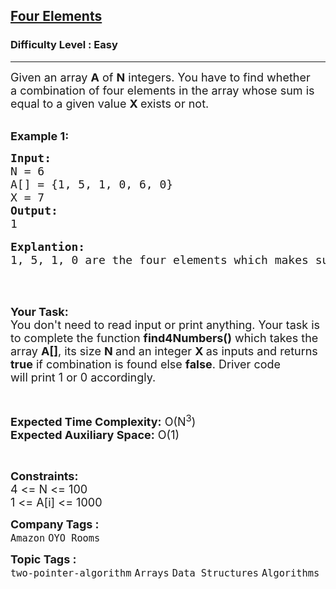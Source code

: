 <h2><a href="https://www.geeksforgeeks.org/problems/four-elements2452/1?utm_source=geeksforgeeks&utm_medium=ml_article_practice_tab&utm_campaign=article_practice_tab">Four Elements</a></h2><h3>Difficulty Level : Easy</h3><hr><div class="problems_problem_content__Xm_eO"><p><span style="font-size:18px">Given an array <strong>A</strong> of <strong>N</strong> integers. You have to&nbsp;find whether a&nbsp;combination of four elements in the array whose sum is equal to a given value <strong>X </strong>exists or not.</span><br>
&nbsp;</p>

<p><span style="font-size:18px"><strong>Example 1:</strong></span></p>

<pre><span style="font-size:18px"><strong>Input:</strong>
N = 6
A[] = {1, 5, 1, 0, 6, 0}
X = 7
<strong>Output:</strong>
1</span>

<span style="font-size:18px"><strong>Explantion:
</strong>1, 5, 1, 0 are the four elements which makes sum 7.</span></pre>

<p>&nbsp;</p>

<p><br>
<span style="font-size:18px"><strong>Your Task:&nbsp;&nbsp;</strong><br>
You don't need to read input or print anything. Your task is to complete the function&nbsp;<strong>find4Numbers()</strong>&nbsp;which takes the array <strong>A[]</strong>, its size <strong>N </strong>and an integer <strong>X&nbsp;</strong>as inputs and returns <strong>true</strong> if combination is found else <strong>false</strong>. Driver code will&nbsp;print 1 or 0 accordingly.</span></p>

<p>&nbsp;</p>

<p><span style="font-size:18px"><strong>Expected Time Complexity:</strong> O(N<sup>3</sup>)<br>
<strong>Expected Auxiliary Space:</strong> O(1)</span></p>

<p>&nbsp;</p>

<p><span style="font-size:18px"><strong>Constraints:</strong><br>
4 &lt;= N &lt;= 100<br>
1 &lt;= A[i] &lt;= 1000</span></p>
</div><p><span style=font-size:18px><strong>Company Tags : </strong><br><code>Amazon</code>&nbsp;<code>OYO Rooms</code>&nbsp;<br><p><span style=font-size:18px><strong>Topic Tags : </strong><br><code>two-pointer-algorithm</code>&nbsp;<code>Arrays</code>&nbsp;<code>Data Structures</code>&nbsp;<code>Algorithms</code>&nbsp;